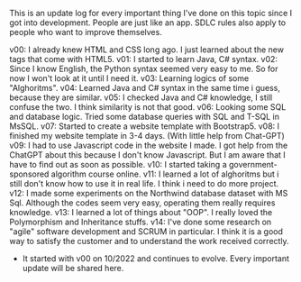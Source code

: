 This is an update log for every important thing I've done on this topic since I got into development. People are just like an app. SDLC rules also apply to people who want to improve themselves. 

v00: I already knew HTML and CSS long ago. I just learned about the new tags that come with HTML5.
v01: I started to learn Java, C# syntax.
v02: Since I know English, the Python syntax seemed very easy to me. So for now I won't look at it until I need it.
v03: Learning logics of some "Alghoritms".
v04: Learned Java and C# syntax in the same time i guess, because they are similar.
v05: I checked Java and C# knowledge, I still confuse the two. I think similarity is not that good.
v06: Looking some SQL and database logic. Tried some database queries with SQL and T-SQL in MsSQL.
v07: Started to create a website template with Bootstrap5.
v08: I finished my website template in 3-4 days. (With little help from Chat-GPT)
v09: I had to use Javascript code in the website I made. I got help from the ChatGPT about this because I don't know Javascript. But I am aware that I have to find out as soon as possible.
v10: I started taking a government-sponsored algorithm course online.
v11: I learned a lot of alghoritms but i still don't know how to use it in real life. I think i need to do more project.
v12: I made some experiments on the Northwind database dataset with MS Sql. Although the codes seem very easy, operating them really requires knowledge.
v13: I learned a lot of things about "OOP". I really loved the Polymorphism and Inheritance stuffs.
v14: I've done some research on "agile" software development and SCRUM in particular. I think it is a good way to satisfy the customer and to understand the work received correctly.

* It started with v00 on 10/2022 and continues to evolve. Every important update will be shared here.
